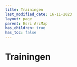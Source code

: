 ```yaml
---
title: Trainingen
last_modified_date: 16-11-2023
layout: page
parent: Esri ArcMap
has_children: true
has_toc: false
---
```


Trainingen
==========
